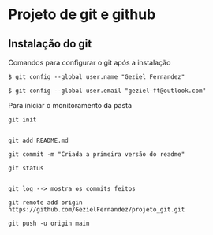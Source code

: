 # Projeto de git e github

## Instalação do git

Comandos para configurar o git após a instalação

```
$ git config --global user.name "Geziel Fernandez"

$ git config --global user.email "geziel-ft@outlook.com"
```

Para iniciar o monitoramento da pasta
```
git init


git add README.md

git commit -m "Criada a primeira versão do readme"

git status


git log --> mostra os commits feitos

git remote add origin https://github.com/GezielFernandez/projeto_git.git

git push -u origin main
```